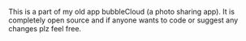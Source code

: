 This is a part of my old app bubbleCloud (a photo sharing app). It is completely open source and if anyone wants to code or suggest any changes plz feel free. 
